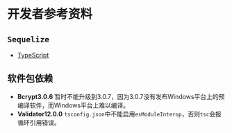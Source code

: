 # 开发者参考资料

## `Sequelize`

- [TypeScript](https://sequelize.org/master/manual/typescript.html)

## 软件包依赖

- **Bcrypt3.0.6** 暂时不能升级到3.0.7，因为3.0.7没有发布Windows平台上的预编译软件，而Windows平台上难以编译。
- **Validator12.0.0** `tsconfig.json`中不能启用`esModuleInterop`，否则`tsc`会报循环引用错误。
